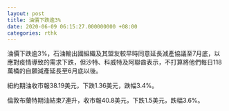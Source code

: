 ```yaml
---
layout: post
title: 油價下跌逾3%
date: 2020-06-09 06:15:27.000000000 +08:00
categories: rthk
---
```


油價下跌逾3%，石油輸出國組織及其盟友較早時同意延長減產協議至7月底，以應對疫情導致的需求下跌，但沙特、科威特及阿聯酋表示，不打算將他們每日118萬桶的自願減產延長至6月底以後。

紐約期油收市報38.19美元，下跌1.36美元，跌幅3.4%。

倫敦布蘭特期油結束7連升，收市報40.8美元，下跌1.5美元，跌幅3.6%。
